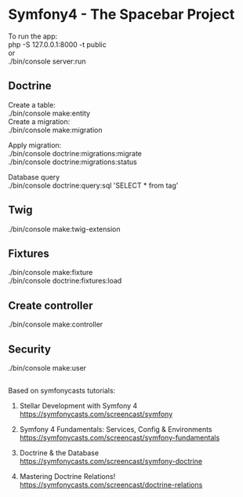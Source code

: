 # Symfony4 - The Spacebar Project

To run the app: <br />
php -S 127.0.0.1:8000 -t public 
<br />or <br />
./bin/console server:run

## Doctrine
Create a table: <br />
./bin/console make:entity <br />
Create a migration: <br />
./bin/console make:migration

Apply migration: <br />
./bin/console doctrine:migrations:migrate <br />
./bin/console doctrine:migrations:status

Database query <br />
./bin/console doctrine:query:sql 'SELECT * from tag'

## Twig
./bin/console make:twig-extension

## Fixtures
./bin/console make:fixture<br />
./bin/console doctrine:fixtures:load

## Create controller
./bin/console make:controller

## Security
./bin/console make:user

##
Based on symfonycasts tutorials:
1. Stellar Development with Symfony 4
https://symfonycasts.com/screencast/symfony

2. Symfony 4 Fundamentals: Services, Config & Environments
https://symfonycasts.com/screencast/symfony-fundamentals

3. Doctrine & the Database
https://symfonycasts.com/screencast/symfony-doctrine

4. Mastering Doctrine Relations!
https://symfonycasts.com/screencast/doctrine-relations
